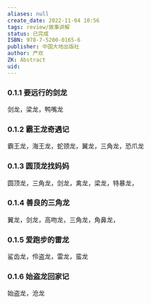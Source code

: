 ```yaml
---
aliases: null
create_date: 2022-11-04 10:56
tags: review/故事讲解
status: 已完成
ISBN: 978-7-5200-0165-6
publisher: 中国大地出版社
author: 严欢
ZK: Abstract
uid: 
---
```



### 0.1.1 要远行的剑龙

剑龙，梁龙，鸭嘴龙

### 0.1.2 霸王龙奇遇记

霸王龙，海王龙，蛇颈龙，翼龙，三角龙，恐爪龙

### 0.1.3 圆顶龙找妈妈

圆顶龙，三角龙，剑龙，禽龙，梁龙，特暴龙，

### 0.1.4 善良的三角龙

翼龙，剑龙，高吻龙，三角龙，角鼻龙，

### 0.1.5 爱跑步的雷龙

鲨齿龙，伶盗龙，雷龙，蛮龙

### 0.1.6 始盗龙回家记

始盗龙，沧龙